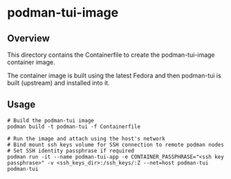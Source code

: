 # podman-tui-image

## Overview

This directory contains the Containerfile to create the podman-tui-image container
image.

The container image is built using the latest Fedora and then podman-tui
is built (upstream) and installed into it.

## Usage

```
# Build the podman-tui image
podman build -t podman-tui -f Containerfile

# Run the image and attach using the host's network
# Bind mount ssh keys volume for SSH connection to remote podman nodes
# Set SSH identity passphrase if required
podman run -it --name podman-tui-app -e CONTAINER_PASSPHRASE="<ssh key passphrase>" -v <ssh_keys_dir>:/ssh_keys/:Z --net=host podman-tui podman-tui
```
